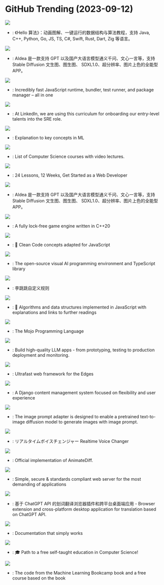 # GitHub Trending (2023-09-12)

![](https://img.shields.io/badge/Java-New%202-green?style=flat-square&logo=appveyor)
- [](https://github.comundefined): 《Hello 算法》：动画图解、一键运行的数据结构与算法教程，支持 Java, C++, Python, Go, JS, TS, C#, Swift, Rust, Dart, Zig 等语言。

![](https://img.shields.io/badge/Dart-New%20196-green?style=flat-square&logo=appveyor)
- [](https://github.comundefined): AIdea 是一款支持 GPT 以及国产大语言模型通义千问、文心一言等，支持 Stable Diffusion 文生图、图生图、 SDXL1.0、超分辨率、图片上色的全能型 APP。

![](https://img.shields.io/badge/Zig-New%204-green?style=flat-square&logo=appveyor)
- [](https://github.comundefined): Incredibly fast JavaScript runtime, bundler, test runner, and package manager – all in one

![](https://img.shields.io/badge/HTML-New%20115-green?style=flat-square&logo=appveyor)
- [](https://github.comundefined): At LinkedIn, we are using this curriculum for onboarding our entry-level talents into the SRE role.

![](https://img.shields.io/badge/none-New%20341-green?style=flat-square&logo=appveyor)
- [](https://github.comundefined): Explanation to key concepts in ML

![](https://img.shields.io/badge/none-New%2067-green?style=flat-square&logo=appveyor)
- [](https://github.comundefined): List of Computer Science courses with video lectures.

![](https://img.shields.io/badge/JavaScript-New%20229-green?style=flat-square&logo=appveyor)
- [](https://github.comundefined): 24 Lessons, 12 Weeks, Get Started as a Web Developer

![](https://img.shields.io/badge/Go-New%2081-green?style=flat-square&logo=appveyor)
- [](https://github.comundefined): AIdea 是一款支持 GPT 以及国产大语言模型通义千问、文心一言等，支持 Stable Diffusion 文生图、图生图、 SDXL1.0、超分辨率、图片上色的全能型 APP。

![](https://img.shields.io/badge/C%2B%2B-New%2062-green?style=flat-square&logo=appveyor)
- [](https://github.comundefined): A fully lock-free game engine written in C++20

![](https://img.shields.io/badge/JavaScript-New%2070-green?style=flat-square&logo=appveyor)
- [](https://github.comundefined): 🛁 Clean Code concepts adapted for JavaScript

![](https://img.shields.io/badge/TypeScript-New%20225-green?style=flat-square&logo=appveyor)
- [](https://github.comundefined): The open-source visual AI programming environment and TypeScript library

![](https://img.shields.io/badge/Java-New%20191-green?style=flat-square&logo=appveyor)
- [](https://github.comundefined): 李跳跳自定义规则

![](https://img.shields.io/badge/JavaScript-New%20114-green?style=flat-square&logo=appveyor)
- [](https://github.comundefined): 📝 Algorithms and data structures implemented in JavaScript with explanations and links to further readings

![](https://img.shields.io/badge/none-New%20394-green?style=flat-square&logo=appveyor)
- [](https://github.comundefined): The Mojo Programming Language

![](https://img.shields.io/badge/Python-New%20233-green?style=flat-square&logo=appveyor)
- [](https://github.comundefined): Build high-quality LLM apps - from prototyping, testing to production deployment and monitoring.

![](https://img.shields.io/badge/TypeScript-New%20142-green?style=flat-square&logo=appveyor)
- [](https://github.comundefined): Ultrafast web framework for the Edges

![](https://img.shields.io/badge/Python-New%2027-green?style=flat-square&logo=appveyor)
- [](https://github.comundefined): A Django content management system focused on flexibility and user experience

![](https://img.shields.io/badge/Jupyter%20Notebook-New%2050-green?style=flat-square&logo=appveyor)
- [](https://github.comundefined): The image prompt adapter is designed to enable a pretrained text-to-image diffusion model to generate images with image prompt.

![](https://img.shields.io/badge/Python-New%2068-green?style=flat-square&logo=appveyor)
- [](https://github.comundefined): リアルタイムボイスチェンジャー Realtime Voice Changer

![](https://img.shields.io/badge/Python-New%2054-green?style=flat-square&logo=appveyor)
- [](https://github.comundefined): Official implementation of AnimateDiff.

![](https://img.shields.io/badge/C%2B%2B-New%2036-green?style=flat-square&logo=appveyor)
- [](https://github.comundefined): Simple, secure & standards compliant web server for the most demanding of applications

![](https://img.shields.io/badge/TypeScript-New%2052-green?style=flat-square&logo=appveyor)
- [](https://github.comundefined): 基于 ChatGPT API 的划词翻译浏览器插件和跨平台桌面端应用 - Browser extension and cross-platform desktop application for translation based on ChatGPT API.

![](https://img.shields.io/badge/HTML-New%2039-green?style=flat-square&logo=appveyor)
- [](https://github.comundefined): Documentation that simply works

![](https://img.shields.io/badge/none-New%2084-green?style=flat-square&logo=appveyor)
- [](https://github.comundefined): 🎓 Path to a free self-taught education in Computer Science!

![](https://img.shields.io/badge/Jupyter%20Notebook-New%20196-green?style=flat-square&logo=appveyor)
- [](https://github.comundefined): The code from the Machine Learning Bookcamp book and a free course based on the book

